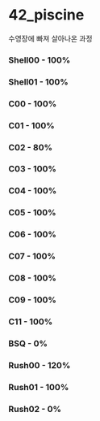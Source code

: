 # 42_piscine
수영장에 빠져 살아나온 과정
### Shell00 - 100%
### Shell01 - 100%
### C00 - 100%
### C01 - 100%
### C02 - 80%
### C03 - 100%
### C04 - 100%
### C05 - 100%
### C06 - 100%
### C07 - 100%
### C08 - 100%
### C09 - 100%
### C11 - 100%
### BSQ - 0%
### Rush00 - 120%
### Rush01 - 100%
### Rush02 - 0%

